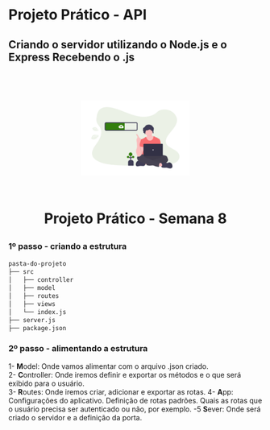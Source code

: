 # Projeto Prático - API

## Criando o servidor utilizando o Node.js e o Express Recebendo o .js

<h1 align="center">
  <br>
  <img src="public/imagens/uploading.png" alt="uploading server" width="216">
  <br>
    <br>
    <p align="center">Projeto Prático - Semana 8<p>
</h1>

### 1º passo - criando a estrutura

```
pasta-do-projeto
├── src
│   ├── controller
│   ├── model
│   ├── routes
│   ├── views
│   └── index.js
├── server.js
├── package.json
```

### 2º passo - alimentando a estrutura

1- **M**odel: Onde vamos alimentar com o arquivo .json criado.  
2- **C**ontroller: Onde iremos definir e exportar os métodos e o que será exibido para o usuário.  
3- **R**outes: Onde iremos criar, adicionar e exportar as rotas.
4- **A**pp: Configurações do aplicativo. Definição de rotas padrões. Quais as rotas que o usuário precisa ser autenticado ou não, por exemplo.
-5 **S**ever: Onde será criado o servidor e a definição da porta.